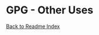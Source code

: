 # GPG - Other Uses

[Back to Readme Index](https://github.com/Nautilus-Cyberneering/GPG-Bootcamp/blob/main/README.md)